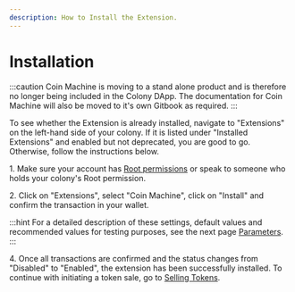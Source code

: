 ```yaml
---
description: How to Install the Extension.
---
```


# Installation

:::caution
Coin Machine is moving to a stand alone product and is therefore no longer being included in the Colony DApp. The documentation for Coin Machine will also be moved to it's own Gitbook as required.
:::

To see whether the Extension is already installed, navigate to "Extensions" on the left-hand side of your colony. If it is listed under "Installed Extensions" and enabled but not deprecated, you are good to go. Otherwise, follow the instructions below.

1\. Make sure your account has [Root permissions](../advanced-features/permissions.md) or speak to someone who holds your colony's Root permission.

2\. Click on "Extensions", select "Coin Machine", click on "Install" and confirm the transaction in your wallet.

:::hint
For a detailed description of these settings, default values and recommended values for testing purposes, see the next page [Parameters](https://colony.gitbook.io/colony/extensions/coin-machine/parameters).&#x20;
:::

4\. Once all transactions are confirmed and the status changes from "Disabled" to "Enabled", the extension has been successfully installed. To continue with initiating a token sale, go to [Selling Tokens](https://colony.gitbook.io/colony/extensions/coin-machine/selling-tokens).
